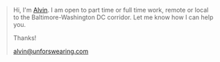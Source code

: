 > Hi, I'm [Alvin](https://www.unforswearing.com). I am open to part time or full time work, remote or local to the Baltimore-Washington DC corridor. Let me know how I can help you.
>
> Thanks!
>
> alvin@unforswearing.com
>
>


<!--
**unforswearing/unforswearing** is a ✨ _special_ ✨ repository because its `README.md` (this file) appears on your GitHub profile.
-->
